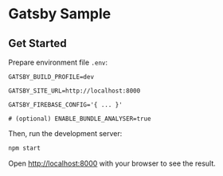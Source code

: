 # Gatsby Sample

## Get Started

Prepare environment file `.env`:

```properties
GATSBY_BUILD_PROFILE=dev

GATSBY_SITE_URL=http://localhost:8000

GATSBY_FIREBASE_CONFIG='{ ... }'

# (optional) ENABLE_BUNDLE_ANALYSER=true
```

Then, run the development server:

```bash
npm start
```

Open [http://localhost:8000](http://localhost:8000) with your browser to see the result.
